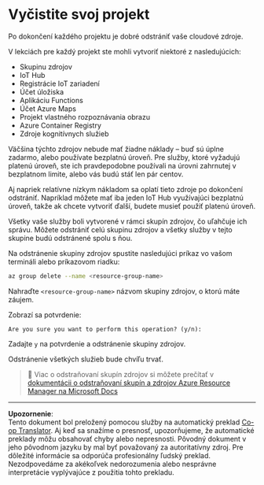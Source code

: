 <!--
CO_OP_TRANSLATOR_METADATA:
{
  "original_hash": "5a94fbab1ba737e9bd6cc6c64f114fa0",
  "translation_date": "2025-08-28T08:12:48+00:00",
  "source_file": "clean-up.md",
  "language_code": "sk"
}
-->
# Vyčistite svoj projekt

Po dokončení každého projektu je dobré odstrániť vaše cloudové zdroje.

V lekciách pre každý projekt ste mohli vytvoriť niektoré z nasledujúcich:

* Skupinu zdrojov
* IoT Hub
* Registrácie IoT zariadení
* Účet úložiska
* Aplikáciu Functions
* Účet Azure Maps
* Projekt vlastného rozpoznávania obrazu
* Azure Container Registry
* Zdroje kognitívnych služieb

Väčšina týchto zdrojov nebude mať žiadne náklady – buď sú úplne zadarmo, alebo používate bezplatnú úroveň. Pre služby, ktoré vyžadujú platenú úroveň, ste ich pravdepodobne používali na úrovni zahrnutej v bezplatnom limite, alebo vás budú stáť len pár centov.

Aj napriek relatívne nízkym nákladom sa oplatí tieto zdroje po dokončení odstrániť. Napríklad môžete mať iba jeden IoT Hub využívajúci bezplatnú úroveň, takže ak chcete vytvoriť ďalší, budete musieť použiť platenú úroveň.

Všetky vaše služby boli vytvorené v rámci skupín zdrojov, čo uľahčuje ich správu. Môžete odstrániť celú skupinu zdrojov a všetky služby v tejto skupine budú odstránené spolu s ňou.

Na odstránenie skupiny zdrojov spustite nasledujúci príkaz vo vašom termináli alebo príkazovom riadku:

```sh
az group delete --name <resource-group-name>
```

Nahraďte `<resource-group-name>` názvom skupiny zdrojov, o ktorú máte záujem.

Zobrazí sa potvrdenie:

```output
Are you sure you want to perform this operation? (y/n): 
```

Zadajte `y` na potvrdenie a odstránenie skupiny zdrojov.

Odstránenie všetkých služieb bude chvíľu trvať.

> 💁 Viac o odstraňovaní skupín zdrojov si môžete prečítať v [dokumentácii o odstraňovaní skupín a zdrojov Azure Resource Manager na Microsoft Docs](https://docs.microsoft.com/azure/azure-resource-manager/management/delete-resource-group?WT.mc_id=academic-17441-jabenn&tabs=azure-cli)

---

**Upozornenie**:  
Tento dokument bol preložený pomocou služby na automatický preklad [Co-op Translator](https://github.com/Azure/co-op-translator). Aj keď sa snažíme o presnosť, upozorňujeme, že automatické preklady môžu obsahovať chyby alebo nepresnosti. Pôvodný dokument v jeho pôvodnom jazyku by mal byť považovaný za autoritatívny zdroj. Pre dôležité informácie sa odporúča profesionálny ľudský preklad. Nezodpovedáme za akékoľvek nedorozumenia alebo nesprávne interpretácie vyplývajúce z použitia tohto prekladu.
